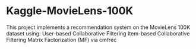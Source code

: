 # Kaggle-MovieLens-100K
This project implements a recommendation system on the MovieLens 100K dataset using:  User-based Collaborative Filtering  Item-based Collaborative Filtering  Matrix Factorization (MF) via cmfrec
